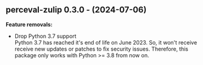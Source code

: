 ## perceval-zulip 0.3.0 - (2024-07-06)

**Feature removals:**

 * Drop Python 3.7 support\
   Python 3.7 has reached it's end of life on June 2023. So, it won't
   receive receive new updates or patches to fix security issues.
   Therefore, this package only works with Python >= 3.8 from now on.

